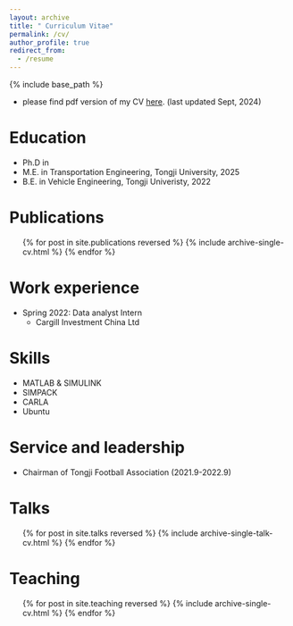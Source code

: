 ```yaml
---
layout: archive
title: " Curriculum Vitae"
permalink: /cv/
author_profile: true
redirect_from:
  - /resume
---
```


{% include base_path %}

* please find pdf version of my CV [here](http://billWan-zzzyyy.github.io/files/CV_ZhengyangWan.pdf). (last updated Sept, 2024)

Education
======
* Ph.D in
* M.E. in Transportation Engineering, Tongji University, 2025
* B.E. in Vehicle Engineering, Tongji Univeristy, 2022

Publications
======
  <ul>{% for post in site.publications reversed %}
    {% include archive-single-cv.html %}
  {% endfor %}</ul>
  
Work experience
======
* Spring 2022: Data analyst Intern
  * Cargill Investment China Ltd

Skills
======
* MATLAB & SIMULINK
* SIMPACK
* CARLA
* Ubuntu
  
Service and leadership
======
* Chairman of Tongji Football Association (2021.9-2022.9)

Talks
======
  <ul>{% for post in site.talks reversed %}
    {% include archive-single-talk-cv.html  %}
  {% endfor %}</ul>
  
Teaching
======
  <ul>{% for post in site.teaching reversed %}
    {% include archive-single-cv.html %}
  {% endfor %}</ul>

